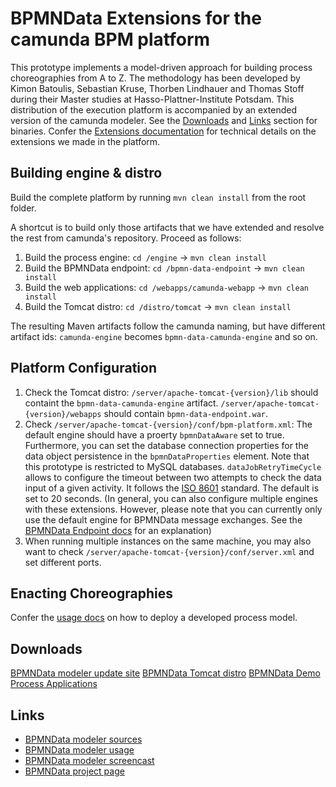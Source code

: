 BPMNData Extensions for the camunda BPM platform
================================================

This prototype implements a model-driven approach for building process choreographies from A to Z. The methodology has been developed by Kimon Batoulis, Sebastian Kruse, Thorben Lindhauer and Thomas Stoff during their Master studies at Hasso-Plattner-Institute Potsdam. This distribution of the execution platform is accompanied by an extended version of the camunda modeler. See the [Downloads](#downloads) and [Links](#links) section for binaries. Confer the [Extensions documentation](bpmn-data-docs/extension-overview.md) for technical details on the extensions we made in the platform.

Building engine & distro
------------------------

Build the complete platform by running `mvn clean install` from the root folder.

A shortcut is to build only those artifacts that we have extended and resolve the rest from camunda's repository. Proceed as follows:

1. Build the process engine: `cd /engine` -> `mvn clean install`
2. Build the BPMNData endpoint: `cd /bpmn-data-endpoint` -> `mvn clean install`
3. Build the web applications: `cd /webapps/camunda-webapp` -> `mvn clean install`
4. Build the Tomcat distro: `cd /distro/tomcat` -> `mvn clean install`

The resulting Maven artifacts follow the camunda naming, but have different artifact ids: `camunda-engine` becomes `bpmn-data-camunda-engine` and so on.

Platform Configuration
----------------------

1. Check the Tomcat distro: `/server/apache-tomcat-{version}/lib` should containt the `bpmn-data-camunda-engine` artifact. `/server/apache-tomcat-{version}/webapps` should contain `bpmn-data-endpoint.war`.
2. Check `/server/apache-tomcat-{version}/conf/bpm-platform.xml`: The default engine should have a proerty `bpmnDataAware` set to true. Furthermore, you can set the database connection properties for the data object persistence in the `bpmnDataProperties` element. Note that this prototype is restricted to MySQL databases. `dataJobRetryTimeCycle` allows to configure the timeout between two attempts to check the data input of a given activity. It follows the [ISO 8601](http://en.wikipedia.org/wiki/ISO_8601#Repeating_intervals) standard. The default is set to 20 seconds. (In general, you can also configure multiple engines with these extensions. However, please note that you can currently only use the default engine for BPMNData message exchanges. See the [BPMNData Endpoint docs](bpmn-data-docs/extension-overview.md#bpmndata-endpoint) for an explanation)
3. When running multiple instances on the same machine, you may also want to check `/server/apache-tomcat-{version}/conf/server.xml` and set different ports.

Enacting Choreographies
-----------------------

Confer the [usage docs](bpmn-data-docs/modeler-engine-integration.md) on how to deploy a developed process model.

Downloads
---------

[BPMNData modeler update site](https://www.dropbox.com/s/a5yfx130sy04gbd/update-site.zip)
[BPMNData Tomcat distro](https://www.dropbox.com/s/d4xifu61a7pyryn/camunda-bpm-tomcat-7.0.0-Final.zip)
[BPMNData Demo Process Applications](https://www.dropbox.com/s/44odwcjogajsrhp/demo_process_applications.zip)


Links
-----

* [BPMNData modeler sources](https://github.com/BPMNData/camunda-modeler)
* [BPMNData modeler usage](https://github.com/BPMNData/camunda-modeler/blob/bpmn_data/documentation/BPMNData.md)
* [BPMNData modeler screencast](https://www.dropbox.com/s/p7gp28a2hbt0w5c/modeler-demo.mp4)
* [BPMNData project page](http://bpt.hpi.uni-potsdam.de/Public/BPMNData)